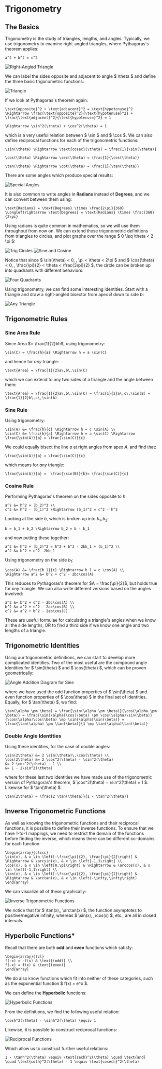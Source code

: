 # Trigonometry

## The Basics
Trigonometry is the study of triangles, lengths, and angles. Typically, we use trigonometry to examine right-angled triangles, where Pythagoras's theorem applies:  
```{math} 
a^2 + b^2 = c^2 
```

![Right-Angled Triangle](RightAngledTriangle.png)

We can label the sides opposite and adjacent to angle $ \theta $ and define the three basic trigonometric functions:

![Triangle](TriangleAdjOppHyp3.png)

If we look at Pythagoras's theorem again:
```{math} 
\text{opposite}^2 + \text{adjacent}^2 = \text{hypotenuse}^2 \Rightarrow \frac{\text{opposite}^2}{\text{hypotenuse}^2} + \frac{\text{adjacent}^2}{\text{hypotenuse}^2} = 1 
``` 
```{math}
\Rightarrow \sin^2(\theta) + \cos^2(\theta) = 1
```
which is a very useful relation between $ \sin $ and $ \cos $. We can also define reciprocal functions for each of the trigonometric functions:
```{math}
\sin(\theta) \Rightarrow \text{cosec}(\theta) = \frac{1}{\sin(\theta)}
```
```{math}
\cos(\theta) \Rightarrow \sec(\theta) = \frac{1}{\cos(\theta)}
```
```{math}
\tan(\theta) \Rightarrow \cot(\theta) = \frac{1}{\tan(\theta)}
```

There are some angles which produce special results:

![Special Angles](sin30sin45sin60.png)

It is also common to write angles in **Radians** instead of **Degrees**, and we can convert between them using:
```{math}
\text{Radians} = \text{Degrees} \times \frac{2\pi}{360} \Longleftrightarrow \text{Degrees} = \text{Radians} \times \frac{360}{2\pi}
```

Using radians is quite common in mathematics, so we will use them throughout from now on. We can extend these trigonometric definitions from triangles to circles, and plot graphs over the range $ 0 \leq \theta < 2 \pi $:

![Trig Circles](TrigCircles.png)
![Sine and Cosine](SineCosine.png)

Notice that since $ \sin(\theta) < 0, \, \pi < \theta < 2\pi $ and $ \cos(\theta) < 0, \, \frac{\pi}{2} < \theta < \frac{3\pi}{2} $, the circle can be broken up into quadrants with different behaviors:

![Four Quadrants](Four-quadrants-circle.jpg)

Using trigonometry, we can find some interesting identities. Start with a triangle and draw a right-angled bisector from apex $B$ down to side $b$:

![Any Triangle](AnyTriangle.png)

## Trigonometric Rules
### Sine Area Rule 
Since Area $= \frac{1}{2}bh$, using trigonometry:

```{math}
\sin(C) = \frac{h}{a} \Rightarrow h = a \sin(C)
```

and hence for *any* triangle:

```{math}
\text{Area} = \frac{1}{2}a\,b\,\sin(C)
```

which we can extend to any two sides of a triangle and the angle between them:

```{math}
\text{Area} = \frac{1}{2}a\,b\,\sin(C) = \frac{1}{2}a\,c\,\sin(B) = \frac{1}{2}b\,c\,\sin(A)
```

### Sine Rule
Using trigonometry:

```{math}
\sin(A) &= \frac{h}{c} \Rightarrow h = c \sin(A) \\
\sin(C) &= \frac{h}{a} \Rightarrow h = a \sin(C) \Rightarrow \frac{\sin(A)}{a} = \frac{\sin(C)}{c}
```

We could equally bisect the line $a$ at right angles from apex $A$, and find that:

```{math}
\frac{\sin(A)}{a} = \frac{\sin(C)}{c}
```

which means for *any* triangle:

```{math}
\frac{\sin(A)}{a} =  \frac{\sin(B)}{b}= \frac{\sin(C)}{c}
```

### Cosine Rule 
Performing Pythagoras's theorem on the sides opposite to $h$:

```{math}
a^2 &= h^2 + (b_2)^2 \\
c^2 &= h^2 - (b_1)^2 \Rightarrow (b_1)^2 = c^2 - h^2
```

Looking at the side $b$, which is broken up into $b_1, b_2$:

```{math}
b = b_1 + b_2 \Rightarrow b_2 = b - b_1
```

and now putting these together:

```{math}
a^2 &= h^2 + (b_2)^2 = h^2 + b^2 - 2bb_1 + (b_1)^2 \\
a^2 &= b^2 + c^2 -2bb_1
```

Using trigonometry on the side $b_1$:

```{math}
\cos(A) &= \frac{b_1}{c} \Rightarrow b_1 = c \cos(A) \\
\Rightarrow a^2 &= b^2 + c^2 - 2bc\cos(A)
```

This reduces to Pythagoras's theorem for $A = \frac{\pi}{2}$, but holds true for *any* triangle. We can also write different versions based on the angles involved:

```{math}
a^2 &= b^2 + c^2 - 2bc\cos(A) \\
b^2 &= a^2 + c^2 - 2ac\cos(B) \\
c^2 &= a^2 + b^2 - 2ab\cos(C)
```

These are useful formulae for calculating a triangle's angles when we know all the side lengths, OR to find a third side if we know one angle and two lengths of a triangle.

## Trigonometric Identities
Using our trigonometric definitions, we can start to develop more complicated identities. Two of the most useful are the compound angle identities for $ \sin(\theta) $ and $ \cos(\theta) $, which can be proven geometrically:

![Angle Addition Diagram for Sine](AngleAdditionDiagramSine.png)

where we have used the odd function properties of $ \sin(\theta) $ and even function properties of $ \cos(\theta) $ in the final set of identities. Equally, for $ \tan(\theta) $, we find:

```{math}
\tan(\alpha \pm \beta) = \frac{\sin(\alpha \pm \beta)}{\cos(\alpha \pm \beta)} = \frac{\sin(\alpha)\cos(\beta) \pm \cos(\alpha)\sin(\beta)}{\cos(\alpha)\cos(\beta) \mp \sin(\alpha)\sin(\beta)} = \frac{\tan(\alpha) \pm \tan(\beta)}{1 \mp \tan(\alpha)\tan(\beta)}
```

### Double Angle Identities
Using these identities, for the case of double angles:

```{math}
\sin(2\theta) &= 2 \sin(\theta)\,\cos(\theta) \\
\cos(2\theta) &= 2 \cos^2(\theta) - \sin^2(\theta)
&= 2 \cos^2(\theta) - 1 \\
&= 1 - 2\sin^2(\theta)
```

where for these last two identities we have made use of the trigonometric version of Pythagoras's theorem, $ \cos^2(\theta) + \sin^2(\theta) = 1 $. Likewise for $ \tan(\theta) $:

```{math}
\tan(2\theta) = \frac{2 \tan(\theta)}{1 - \tan^2(\theta)}
```

## Inverse Trigonometric Functions
As well as knowing the trigonometric functions and their reciprocal functions, it is possible to define their inverse functions. To ensure that we have 1-to-1 mappings, we need to restrict the domain of the functions before finding the inverse, which means there can be different co-domains for each function:

```{math}
\begin{array}{clccc}
\sin(x), & x \in \left[-\frac{\pi}{2}, \frac{\pi}{2}\right] & \Rightarrow & \arcsin(x), & x \in \left[-1,1\right] \\
\cos(x), & x \in \left[0,\pi\right] & \Rightarrow & \arccos(x), & x \in \left[-1,1\right] \\
\tan(x), & x \in \left[-\frac{\pi}{2}, \frac{\pi}{2}\right] & \Rightarrow & \arctan(x), & x \in \left(-\infty,\infty\right)
\end{array}
```

We can visualize all of these graphically:

![Inverse Trigonometric Functions](ArcSinCos3.png)

We notice that for $ \tan(x),\, \arctan(x) $, the function asymptotes to positive/negative infinity, whereas $ \sin(x), \,\cos(x) $, etc., are all in closed intervals.

## Hyperbolic Functions*
Recall that there are both **odd** and **even** functions which satisfy:

```{math}
\begin{array}{lcl}
f(-x) = -f(x) & \text{(odd)} \\
f(-x) = f(x) & \text{(even)}
\end{array}
```

We do also know functions which fit into neither of these categories, such as the exponential function $ f(x) = e^x $.

We can define the **Hyperbolic** functions:

![Hyperbolic Functions](Sinh_cosh_tanh2.png)

From the definitions, we find the following useful relation:

```{math}
\cosh^2(\theta) - \sinh^2(\theta) \equiv 1
```

Likewise, it is possible to construct reciprocal functions:

![Reciprocal Functions](Csch_sech_coth2.png)

Which allow us to construct further useful relations:

```{math}
1 - \tanh^2(\theta) \equiv \text{sech}^2(\theta) \quad \text{and} \quad \text{coth}^2(\theta) - 1 \equiv \text{cosech}^2(\theta)
```
